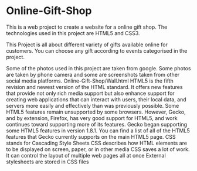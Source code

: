 # Online-Gift-Shop
This is a web project to create a website for a online gift shop.
The technologies used in this project are HTML5 and CSS3.

This Project is all about different variety of gifts available online for customers.
You can choose any gift according to events categorised in the project.

Some of the photos used in this project are taken from google.
Some photos are taken by phone camera and some are screenshots taken 
from other social media platforms.
Online-Gift-Shop/Wall.html
HTML5 is the fifth revision and newest version of the HTML standard. 
It offers new features that provide not only rich media support but also enhance support for creating web applications that can interact with users, their local data, and servers more easily and effectively than was previously possible.
Some HTML5 features remain unsupported by some browsers. 
However, Gecko, and by extension, Firefox, has very good support for HTML5, and work continues toward supporting more of its features. 
Gecko began supporting some HTML5 features in version 1.8.1. 
You can find a list of all of the HTML5 features that Gecko currently supports on the main HTML5 page. 
CSS stands for Cascading Style Sheets
CSS describes how HTML elements are to be displayed on screen, paper, or in other media
CSS saves a lot of work. It can control the layout of multiple web pages all at once
External stylesheets are stored in CSS files 
